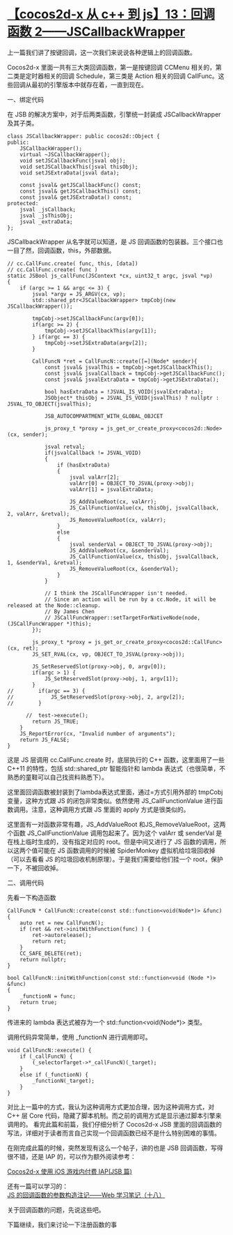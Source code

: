 # [【cocos2d-x 从 c++ 到 js】13：回调函数 2——JSCallbackWrapper](http://goldlion.blog.51cto.com/4127613/1354903)

上一篇我们讲了按键回调，这一次我们来说说各种逻辑上的回调函数。

Cocos2d-x 里面一共有三大类回调函数，第一是按键回调 CCMenu 相关的，第二类是定时器相关的回调 
Schedule，第三类是 Action 相关的回调 CallFunc。这些回调从最初的引擎版本中就存在着，一直到现在。

一、绑定代码

在 JSB 的解决方案中，对于后两类函数，引擎统一封装成 JSCallbackWrapper 及其子类。

```
class JSCallbackWrapper: public cocos2d::Object {
public:
    JSCallbackWrapper();
    virtual ~JSCallbackWrapper();
    void setJSCallbackFunc(jsval obj);
    void setJSCallbackThis(jsval thisObj);
    void setJSExtraData(jsval data);
                                                                                                                                                                                                                                                                                                                                                                                                                  
    const jsval& getJSCallbackFunc() const;
    const jsval& getJSCallbackThis() const;
    const jsval& getJSExtraData() const;
protected:
    jsval _jsCallback;
    jsval _jsThisObj;
    jsval _extraData;
};
```

JSCallbackWrapper 从名字就可以知道，是 JS 回调函数的包装器。三个接口也一目了然，回调函数，this，外部数据。

```
// cc.CallFunc.create( func, this, [data])
// cc.CallFunc.create( func )
static JSBool js_callFunc(JSContext *cx, uint32_t argc, jsval *vp)
{
    if (argc >= 1 && argc <= 3) {
        jsval *argv = JS_ARGV(cx, vp);
        std::shared_ptr<JSCallbackWrapper> tmpCobj(new JSCallbackWrapper());
                                                                                                                                                                                                                                                                                                                                                                             
        tmpCobj->setJSCallbackFunc(argv[0]);
        if(argc >= 2) {
            tmpCobj->setJSCallbackThis(argv[1]);
        } if(argc == 3) {
            tmpCobj->setJSExtraData(argv[2]);
        }
                                                                                                                                                                                                                                                                                                                                                                             
        CallFuncN *ret = CallFuncN::create([=](Node* sender){
            const jsval& jsvalThis = tmpCobj->getJSCallbackThis();
            const jsval& jsvalCallback = tmpCobj->getJSCallbackFunc();
            const jsval& jsvalExtraData = tmpCobj->getJSExtraData();
                                                                                                                                                                                                                                                                                                                                                                                 
            bool hasExtraData = !JSVAL_IS_VOID(jsvalExtraData);
            JSObject* thisObj = JSVAL_IS_VOID(jsvalThis) ? nullptr : JSVAL_TO_OBJECT(jsvalThis);
                                                                                                                                                                                                                                                                                                                                                                                 
            JSB_AUTOCOMPARTMENT_WITH_GLOBAL_OBJCET
                                                                                                                                                                                                                                                                                                                                                                                 
            js_proxy_t *proxy = js_get_or_create_proxy<cocos2d::Node>(cx, sender);
                                                                                                                                                                                                                                                                                                                                                                                 
            jsval retval;
            if(jsvalCallback != JSVAL_VOID)
            {
                if (hasExtraData)
                {
                    jsval valArr[2];
                    valArr[0] = OBJECT_TO_JSVAL(proxy->obj);
                    valArr[1] = jsvalExtraData;
                                                                                                                                                                                                                                                                                                                                                                                         
                    JS_AddValueRoot(cx, valArr);
                    JS_CallFunctionValue(cx, thisObj, jsvalCallback, 2, valArr, &retval);
                    JS_RemoveValueRoot(cx, valArr);
                }
                else
                {
                    jsval senderVal = OBJECT_TO_JSVAL(proxy->obj);
                    JS_AddValueRoot(cx, &senderVal);
                    JS_CallFunctionValue(cx, thisObj, jsvalCallback, 1, &senderVal, &retval);
                    JS_RemoveValueRoot(cx, &senderVal);
                }
            }
                                                                                                                                                                                                                                                                                                                                                                                 
            // I think the JSCallFuncWrapper isn't needed.
            // Since an action will be run by a cc.Node, it will be released at the Node::cleanup.
            // By James Chen
            // JSCallFuncWrapper::setTargetForNativeNode(node, (JSCallFuncWrapper *)this);
        });
                                                                                                                                                                                                                                                                                                                                                                             
        js_proxy_t *proxy = js_get_or_create_proxy<cocos2d::CallFunc>(cx, ret);
        JS_SET_RVAL(cx, vp, OBJECT_TO_JSVAL(proxy->obj));
                                                                                                                                                                                                                                                                                                                                                                             
        JS_SetReservedSlot(proxy->obj, 0, argv[0]);
        if(argc > 1) {
            JS_SetReservedSlot(proxy->obj, 1, argv[1]);
        }
//        if(argc == 3) {
//            JS_SetReservedSlot(proxy->obj, 2, argv[2]);
//        }
                                                                                                                                                                                                                                                                                                                                                                             
      //  test->execute();
        return JS_TRUE;
    }
    JS_ReportError(cx, "Invalid number of arguments");
    return JS_FALSE;
}
```

这是 JS 层调用 cc.CallFunc.create 时，底层执行的 C++ 函数，这里面用了一些 C++11 的特性，包括 std::shared_ptr 智能指针和 lambda 表达式（也很简单，不熟悉的童鞋可以自己找资料熟悉下）。

这里面回调函数被封装到了lambda表达式里面，通过=方式引用外部的 tmpCobj 变量，这种方式跟 JS 的闭包非常类似。依然使用 JS_CallFunctionValue 进行函数调用。注意，这种调用方式跟 JS 里面的 apply 方式是很类似的。

这里面有一对函数非常有趣，JS_AddValueRoot 和JS_RemoveValueRoot，这两个函数 JS_CallFunctionValue 调用包起来了。因为这个 valArr 或 senderVal 是在栈上临时生成的，没有指定对应的 root。但是中间又进行了 JS 函数的调用，所以这两个值可能在  JS 函数调用的时候被 SpiderMonkey 虚拟机给垃圾回收掉（可以去看看 JS 的垃圾回收机制原理）。于是我们需要给他们挂一个 root，保护一下，不被回收掉。

二、调用代码

先看一下构造函数

```
CallFuncN * CallFuncN::create(const std::function<void(Node*)> &func)
{
    auto ret = new CallFuncN();
    if (ret && ret->initWithFunction(func) ) {
        ret->autorelease();
        return ret;
    }
    CC_SAFE_DELETE(ret);
    return nullptr;
}
```

```
bool CallFuncN::initWithFunction(const std::function<void (Node *)> &func)
{
    _functionN = func;
    return true;
}
```

传进来的 lambda 表达式被存为一个 std::function<void(Node*)>  类型。

调用代码异常简单，使用 _functionN 进行调用即可。

```
void CallFuncN::execute() {
    if (_callFuncN) {
        (_selectorTarget->*_callFuncN)(_target);
    }
    else if (_functionN) {
        _functionN(_target);
    }
}
```

对比上一篇中的方式，我认为这种调用方式更加合理，因为这种调用方式，对 C++ 层 Core 代码，隐藏了脚本机制。而之前的调用方式是显示通过脚本引擎来调用的。
看完此篇和前篇，我们仔细分析了 Cocos2d-x JSB 里面的回调函数的写法，详细对于读者而言自己实现一个回调函数已经不是什么特别困难的事情。

在刚完成此篇的时候，突然发现有这么一个帖子，讲的也是 JSB 回调函数，写得很不错，还是 IAP 的，可以作为额外阅读参考：

[Cocos2d-x 使用 iOS 游戏内付费 IAP(JSB 篇)](http://www.ityran.com/archives/5571)

还有一篇可以学习的：  
[JS 的回调函数的参数构造注记——Web 学习笔记（十八）](http://jiajing.elastos.org/2013/05/22/js%E7%9A%84%E5%9B%9E%E8%B0%83%E5%87%BD%E6%95%B0%E7%9A%84%E5%8F%82%E6%95%B0%E6%9E%84%E9%80%A0%E6%B3%A8%E8%AE%B0-web%E5%AD%A6%E4%B9%A0%E7%AC%94%E8%AE%B0%EF%BC%88%E5%8D%81%E5%85%AB/)

关于回调函数的问题，先说这些吧。

下篇继续，我们来讨论一下注册函数的事